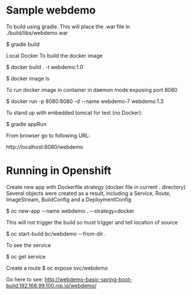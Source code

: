 # Sample webdemo


To build using gradle. This will place the .war file in ./build/libs/webdemo.war

$ gradle build      

Local Docker 
To build the docker image

$ docker build . -t webdemo:1.0

$ docker image ls

To run docker image in container in daemon mode exposing port 8080

$ docker run  -p 8080:8080 -d  --name webdemo-7  webdemo:1.3

To stand up with embedded tomcat for test (no Docker):

$ gradle appRun

From browser go to following URL:

http://localhost:8080/webdemo

# Running in Openshift 
Create new app with Dockerfile strategy (docker file in current . directory)
Several objects were created as a result, including a Service, Route, ImageStream, BuildConfig and a DeploymentConfig

$ oc new-app --name webdemo . --strategy=docker

This will not trigger the build so must trigger and tell location of source

$ oc start-build bc/webdemo  --from-dir .

To see the service

$ oc get service


Create a route
$ oc expose svc/webdemo

Go here to see:
http://webdemo-basic-spring-boot-build.192.168.99.100.nip.io/webdemo/
